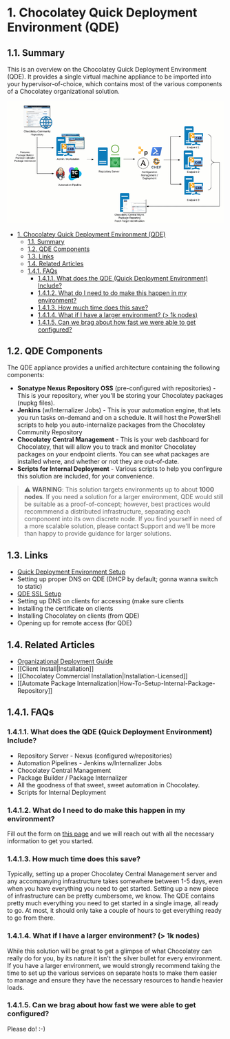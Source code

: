 # 1. Chocolatey Quick Deployment Environment (QDE)

## 1.1. Summary 

This is an overview on the Chocolatey Quick Deployment Environment (QDE). It provides a single virtual machine appliance to be imported into your hypervisor-of-choice, which contains most of the various components of a Chocolatey organizational solution.

![QDE Architechture](../images/quickdeploy/QDE-architecture.gif)

<!-- TOC -->

- [1. Chocolatey Quick Deployment Environment (QDE)](#1-chocolatey-quick-deployment-environment-qde)
    - [1.1. Summary](#11-summary)
    - [1.2. QDE Components](#12-qde-components)
    - [1.3. Links](#13-links)
    - [1.4. Related Articles](#14-related-articles)
    - [1.4.1. FAQs](#141-faqs)
        - [1.4.1.1. What does the QDE (Quick Deployment Environment) Include?](#1411-what-does-the-qde-quick-deployment-environment-include)
        - [1.4.1.2. What do I need to do make this happen in my environment?](#1412-what-do-i-need-to-do-make-this-happen-in-my-environment)
        - [1.4.1.3. How much time does this save?](#1413-how-much-time-does-this-save)
        - [1.4.1.4. What if I have a larger environment? (> 1k nodes)](#1414-what-if-i-have-a-larger-environment--1k-nodes)
        - [1.4.1.5. Can we brag about how fast we were able to get configured?](#1415-can-we-brag-about-how-fast-we-were-able-to-get-configured)

<!-- /TOC -->

## 1.2. QDE Components

The QDE appliance provides a unified architecture containing the following components:

* **Sonatype Nexus Repository OSS** (pre-configured with repositories) - This is your repository, wher you'll be storing your Chocolatey packages (nupkg files).
* **Jenkins** (w/Internalizer Jobs) - This is your automation engine, that lets you run tasks on-demand and on a schedule. It will host the PowerShell scripts to help you auto-internalize packages from the Chocolatey Community Repository
* **Chocolatey Central Management** - This is your web dashboard for Chocolatey, that will allow you to track and monitor Chocolatey packages on your endpoint clients. You can see what packages are installed where, and whether or not they are out-of-date.
* **Scripts for Internal Deployment** - Various scripts to help you confirgure this solution are included, for your convenience.

> :warning: **WARNING**: This solution targets environments up to about **1000 nodes**.
If you need a solution for a larger environment, QDE would still be suitable as a proof-of-concept; however, best practices would recommmend a distributed infrastructure, separating each componoent into its own discrete node.
If you find yourself in need of a more scalable solution, please contact Support and we'll be more than happy to provide guidance for larger solutions.

## 1.3. Links

* [Quick Deployment Environment Setup](QuickDeploymentSetup.md)
* Setting up proper DNS on QDE (DHCP by default; gonna wanna switch to static)
* [QDE SSL Setup](QuickDeploymentSslSetup.md)
* Setting up DNS on clients for accessing (make sure clients 
* Installing the certificate on clients
* Installing Chocolatey on clients (from QDE)
* Opening up for remote access (for QDE)

## 1.4. Related Articles

* [Organizational Deployment Guide](https://github.com/chocolatey/choco/wiki/How-To-Setup-Offline-Installation)
* [[Client Install|Installation]]
* [[Chocolatey Commercial Installation|Installation-Licensed]]
* [[Automate Package Internalization|How-To-Setup-Internal-Package-Repository]]

## 1.4.1. FAQs

### 1.4.1.1. What does the QDE (Quick Deployment Environment) Include?

* Repository Server - Nexus (configured w/repositories)
* Automation Pipelines - Jenkins w/Internalizer Jobs
* Chocolatey Central Management
* Package Builder / Package Internalizer
* All the goodness of that sweet, sweet automation in Chocolatey.
* Scripts for Internal Deployment

### 1.4.1.2. What do I need to do make this happen in my environment?

Fill out the form on [this page](https://chocolatey.org/contact/quick-deployment) and we will reach out with all the necessary information to get you started.

### 1.4.1.3. How much time does this save?

Typically, setting up a proper Chocolatey Central Management server and any accompanying infrastructure takes somewhere between 1-5 days, even when you have everything you need to get started.
Setting up a new piece of infrastructure can be pretty cumbersome, we know.
The QDE contains pretty much everything you need to get started in a single image, all ready to go.
At most, it should only take a couple of hours to get everything ready to go from there.

### 1.4.1.4. What if I have a larger environment? (> 1k nodes)

While this solution will be great to get a glimpse of what Chocolatey can really do for you, by its nature it isn't the silver bullet for every environment.
If you have a larger environment, we would strongly recommend taking the time to set up the various services on separate hosts to make them easier to manage and ensure they have the necessary resources to handle heavier loads.

### 1.4.1.5. Can we brag about how fast we were able to get configured?

Please do! :-)